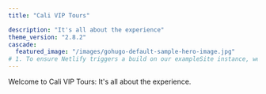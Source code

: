 ```yaml
---
title: "Cali VIP Tours"

description: "It's all about the experience"
theme_version: "2.8.2"
cascade:
  featured_image: "/images/gohugo-default-sample-hero-image.jpg"
# 1. To ensure Netlify triggers a build on our exampleSite instance, we need to change a file in the exampleSite directory.
---
```


Welcome to Cali VIP Tours: It's all about the experience.

